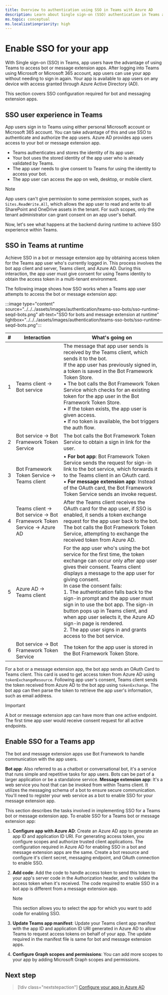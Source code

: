 ```yaml
---
title: Overview to authentication using SSO in Teams with Azure AD
description: Learn about Single sign-on (SSO) authentication in Teams and how to enable it in bots and message extension.
ms.topic: conceptual
ms.localizationpriority: high
---
```

# Enable SSO for your app

With Single sign-on (SSO) in Teams, app users have the advantage of using Teams to access bot or message extension apps. After logging into Teams using Microsoft or Microsoft 365 account, app users can use your app without needing to sign in again. Your app is available to app users on any device with access granted through Azure Active Directory (AD).

This section covers SSO configuration required for bot and messaging extension apps.

## SSO user experience in Teams

App users sign in to Teams using either personal Microsoft account or Microsoft 365 account. You can take advantage of this and use SSO to authenticate and authorize the app users. Azure AD provides app users access to your bot or message extension app.

- Teams authenticates and stores the identity of its app user.
- Your bot uses the stored identity of the app user who is already validated by Teams.
- The app user needs to give consent to Teams for using the identity to access your bot.
- The app user can access the app on web, desktop, or mobile client.

> [!NOTE]
> App users can't give permission to some permission scopes, such as `Sites.ReadWrite.All`, which allows the app user to read and write to all SharePoint and OneDrive assets in the tenant. For such scopes, only the tenant administrator can grant consent on an app user's behalf.

Now, let's see what happens at the backend during runtime to achieve SSO experience within Teams.

## SSO in Teams at runtime

Achieve SSO in a bot or message extension app by obtaining access token for the Teams app user who's currently logged in. This process involves the bot app client and server, Teams client, and Azure AD. During this interaction, the app user must give consent for using Teams identity to obtain the access token in a multi-tenant environment.

The following image shows how SSO works when a Teams app user attempts to access the bot or message extension app:

:::image type="content" source="../../../assets/images/authentication/teams-sso-bots/sso-runtime-seqd-bots.png" alt-text="SSO for bots and message extension at runtime" lightbox="../../../assets/images/authentication/teams-sso-bots/sso-runtime-seqd-bots.png":::

| # | Interaction | What's going on |
| --- | --- | --- |
| 1 | Teams client → Bot service | The message that app user sends is received by the Teams client, which sends it to the bot. <br> If the app user has previously signed in, a token is saved in the Bot Framework Token Store. <br> • The bot calls the Bot Framework Token Service which checks for an existing token for the app user in the Bot Framework Token Store. <br> • If the token exists, the app user is given access. <br> • If no token is available, the bot triggers the auth flow. |
| 2 | Bot service → Bot Framework Token Service | The bot calls the Bot Framework Token Service to obtain a sign in link for the user. |
| 3 | Bot Framework Token Service → Teams client | • **For bot app**: Bot Framework Token Service sends the request for sign-in link to the bot service, which forwards it to the Teams client in an OAuth card. <br> • **For message extension app**: Instead of the OAuth card, the Bot Framework Token Service sends an invoke request. |
| 4 | Teams client → Bot service → Bot Framework Token Service → Azure AD | After the Teams client receives the OAuth card for the app user, if SSO is enabled, it sends a token exchange request for the app user back to the bot. The bot calls the Bot Framework Token Service, attempting to exchange the received token from Azure AD. |
| 5 | Azure AD → Teams client | For the app user who's using the bot service for the first time, the token exchange can occur only after app user gives their consent. Teams client displays a message to the app user for giving consent. <br> In case the consent fails: <br> 1. The authentication falls back to the sign-in prompt and the app user must sign in to use the bot app. The sign-in button pops up in Teams client, and when app user selects it, the Azure AD sign-in page is rendered. <br> 2. The app user signs in and grants access to the bot service. |
| 6 | Bot service → Bot Framework Token Service | The token for the app user is stored in the Bot Framework Token Store. |

For a bot or a message extension app, the bot app sends an OAuth Card to Teams client. This card is used to get access token from Azure AD using `tokenExchangeResource`. Following app user's consent, Teams client sends the token received from Azure AD to the bot app using `tokenExchange`. The bot app can then parse the token to retrieve the app user's information, such as email address.

> [!IMPORTANT]
> A bot or message extension app can have more than one active endpoint. The first time app user would receive consent request for all active endpoints.

## Enable SSO for a Teams app

The bot and message extension apps use Bot Framework to handle communication with the app users.

**Bot app**: Also referred to as a chatbot or conversational bot, it's a service that runs simple and repetitive tasks for app users. Bots can be part of a larger application or be a standalone service.
**Message extension app**: It's a web service you host that can be invoked from within Teams client. It utilizes the messaging schema of a bot to ensure secure communication. You'll need to register your web service as a bot to enable SSO for your message extension app.

This section describes the tasks involved in implementing SSO for a Teams bot or message extension app. To enable SSO for a Teams bot or message extension app:

1. **Configure app with Azure AD**: Create an Azure AD app to generate an app ID and application ID URI. For generating access token, you configure scopes and authorize trusted client applications. The configuration required in Azure AD for enabling SSO in a bot and message extension apps are the same. Create a bot resource and configure it's client secret, messaging endpoint, and OAuth connection to enable SSO.
1. **Add code**: Add the code to handle access token to send this token to your app's server code in the Authorization header, and to validate the access token when it's received. The code required to enable SSO in a bot app is different from a message extension app.

    > [!NOTE]
    > This section allows you to select the app for which you want to add code for enabling SSO.

1. **Update Teams app manifest**: Update your Teams client app manifest with the app ID and application ID URI generated in Azure AD to allow Teams to request access tokens on behalf of your app. The update required in the manifest file is same for bot and message extension apps.

1. **Configure Graph scopes and permissions**: You can add more scopes to your app by adding Microsoft Graph scopes and permissions.

## Next step

> [!div class="nextstepaction"]
> [Configure your app in Azure AD](bot-sso-register-aad.md)
